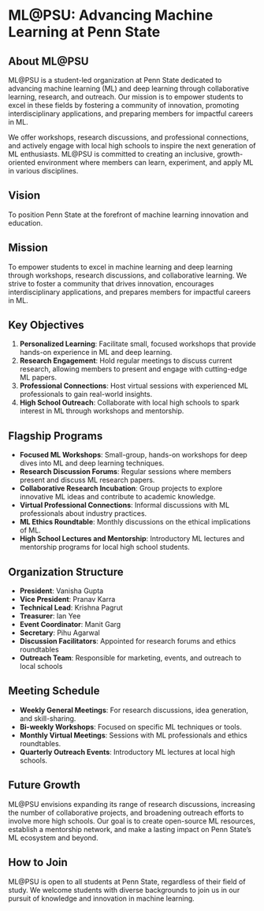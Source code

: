# ML@PSU: Advancing Machine Learning at Penn State

## About ML@PSU

ML@PSU is a student-led organization at Penn State dedicated to advancing machine learning (ML) and deep learning through collaborative learning, research, and outreach. Our mission is to empower students to excel in these fields by fostering a community of innovation, promoting interdisciplinary applications, and preparing members for impactful careers in ML.

We offer workshops, research discussions, and professional connections, and actively engage with local high schools to inspire the next generation of ML enthusiasts. ML@PSU is committed to creating an inclusive, growth-oriented environment where members can learn, experiment, and apply ML in various disciplines.

## Vision
To position Penn State at the forefront of machine learning innovation and education.

## Mission
To empower students to excel in machine learning and deep learning through workshops, research discussions, and collaborative learning. We strive to foster a community that drives innovation, encourages interdisciplinary applications, and prepares members for impactful careers in ML.

## Key Objectives
1. **Personalized Learning**: Facilitate small, focused workshops that provide hands-on experience in ML and deep learning.
2. **Research Engagement**: Hold regular meetings to discuss current research, allowing members to present and engage with cutting-edge ML papers.
3. **Professional Connections**: Host virtual sessions with experienced ML professionals to gain real-world insights.
4. **High School Outreach**: Collaborate with local high schools to spark interest in ML through workshops and mentorship.

## Flagship Programs
- **Focused ML Workshops**: Small-group, hands-on workshops for deep dives into ML and deep learning techniques.
- **Research Discussion Forums**: Regular sessions where members present and discuss ML research papers.
- **Collaborative Research Incubation**: Group projects to explore innovative ML ideas and contribute to academic knowledge.
- **Virtual Professional Connections**: Informal discussions with ML professionals about industry practices.
- **ML Ethics Roundtable**: Monthly discussions on the ethical implications of ML.
- **High School Lectures and Mentorship**: Introductory ML lectures and mentorship programs for local high school students.

## Organization Structure
- **President**: Vanisha Gupta
- **Vice President**: Pranav Karra
- **Technical Lead**: Krishna Pagrut
- **Treasurer**: Ian Yee
- **Event Coordinator**: Manit Garg
- **Secretary**: Pihu Agarwal
- **Discussion Facilitators**: Appointed for research forums and ethics roundtables
- **Outreach Team**: Responsible for marketing, events, and outreach to local schools

## Meeting Schedule
- **Weekly General Meetings**: For research discussions, idea generation, and skill-sharing.
- **Bi-weekly Workshops**: Focused on specific ML techniques or tools.
- **Monthly Virtual Meetings**: Sessions with ML professionals and ethics roundtables.
- **Quarterly Outreach Events**: Introductory ML lectures at local high schools.

## Future Growth
ML@PSU envisions expanding its range of research discussions, increasing the number of collaborative projects, and broadening outreach efforts to involve more high schools. Our goal is to create open-source ML resources, establish a mentorship network, and make a lasting impact on Penn State’s ML ecosystem and beyond.

## How to Join

ML@PSU is open to all students at Penn State, regardless of their field of study. We welcome students with diverse backgrounds to join us in our pursuit of knowledge and innovation in machine learning.
